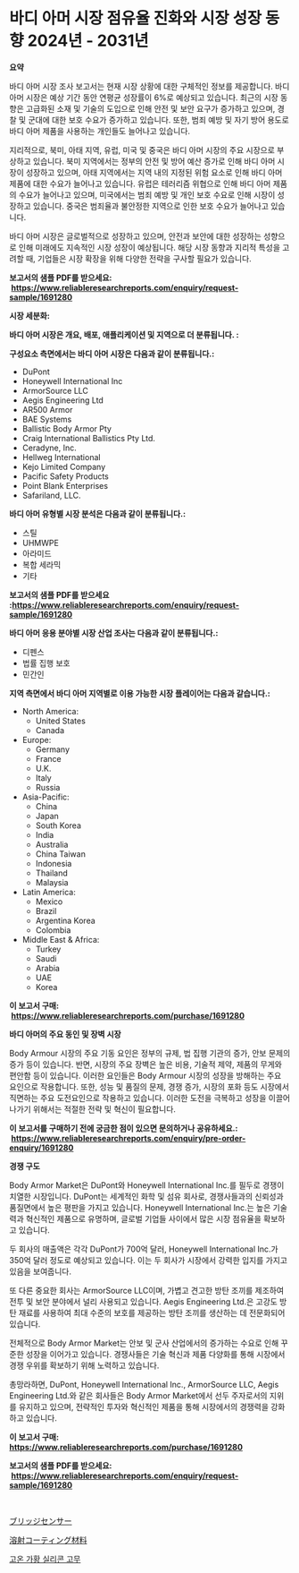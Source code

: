 <p><h1>바디 아머 시장 점유율 진화와 시장 성장 동향 2024년 - 2031년</h1></p><p><strong>요약</strong></p>
<p><p>바디 아머 시장 조사 보고서는 현재 시장 상황에 대한 구체적인 정보를 제공합니다. 바디 아머 시장은 예상 기간 동안 연평균 성장률이 6%로 예상되고 있습니다. 최근의 시장 동향은 고급화된 소재 및 기술의 도입으로 인해 안전 및 보안 요구가 증가하고 있으며, 경찰 및 군대에 대한 보호 수요가 증가하고 있습니다. 또한, 범죄 예방 및 자기 방어 용도로 바디 아머 제품을 사용하는 개인들도 늘어나고 있습니다.</p><p>지리적으로, 북미, 아태 지역, 유럽, 미국 및 중국은 바디 아머 시장의 주요 시장으로 부상하고 있습니다. 북미 지역에서는 정부의 안전 및 방어 예산 증가로 인해 바디 아머 시장이 성장하고 있으며, 아태 지역에서는 지역 내의 지정된 위험 요소로 인해 바디 아머 제품에 대한 수요가 늘어나고 있습니다. 유럽은 테러리즘 위협으로 인해 바디 아머 제품의 수요가 늘어나고 있으며, 미국에서는 범죄 예방 및 개인 보호 수요로 인해 시장이 성장하고 있습니다. 중국은 범죄율과 불안정한 지역으로 인한 보호 수요가 늘어나고 있습니다.</p><p>바디 아머 시장은 글로벌적으로 성장하고 있으며, 안전과 보안에 대한 성장하는 성향으로 인해 미래에도 지속적인 시장 성장이 예상됩니다. 해당 시장 동향과 지리적 특성을 고려할 때, 기업들은 시장 확장을 위해 다양한 전략을 구사할 필요가 있습니다.</p></p>
<p><strong>보고서의 샘플 PDF를 받으세요: &nbsp;<a href="https://www.reliableresearchreports.com/enquiry/request-sample/1691280">https://www.reliableresearchreports.com/enquiry/request-sample/1691280</a></strong></p>
<p><strong>시장 세분화:</strong></p>
<p><strong> 바디 아머 시장은 개요, 배포, 애플리케이션 및 지역으로 더 분류됩니다. :</strong></p>
<p><strong>구성요소 측면에서는 바디 아머 시장은 다음과 같이 분류됩니다.:</strong></p>
<p><ul><li>DuPont</li><li>Honeywell International Inc</li><li>ArmorSource LLC</li><li>Aegis Engineering Ltd</li><li>AR500 Armor</li><li>BAE Systems</li><li>Ballistic Body Armor Pty</li><li>Craig International Ballistics Pty Ltd.</li><li>Ceradyne, Inc.</li><li>Hellweg International</li><li>Kejo Limited Company</li><li>Pacific Safety Products</li><li>Point Blank Enterprises</li><li>Safariland, LLC.</li></ul></p>
<p><strong> 바디 아머 유형별 시장 분석은 다음과 같이 분류됩니다.:</strong></p>
<p><ul><li>스틸</li><li>UHMWPE</li><li>아라미드</li><li>복합 세라믹</li><li>기타</li></ul></p>
<p><strong>보고서의 샘플 PDF를 받으세요 :<a href="https://www.reliableresearchreports.com/enquiry/request-sample/1691280">https://www.reliableresearchreports.com/enquiry/request-sample/1691280</a></strong></p>
<p><strong> 바디 아머 응용 분야별 시장 산업 조사는 다음과 같이 분류됩니다.:</strong></p>
<p><ul><li>디펜스</li><li>법률 집행 보호</li><li>민간인</li></ul></p>
<p><strong>지역 측면에서 바디 아머 지역별로 이용 가능한 시장 플레이어는 다음과 같습니다.:</strong></p>
<p><ul>
    <li>
        North America:
        <ul>
            <li>United States</li>
            <li>Canada</li>
        </ul>
    </li>
    <li>
        Europe:
        <ul>
            <li>Germany</li>
            <li>France</li>
            <li>U.K.</li>
            <li>Italy</li>
            <li>Russia</li>
        </ul>
    </li>
    <li>
        Asia-Pacific:
        <ul>
            <li>China</li>
            <li>Japan</li>
            <li>South Korea</li>
            <li>India</li>
            <li>Australia</li>
            <li>China Taiwan</li>
            <li>Indonesia</li>
            <li>Thailand</li>
            <li>Malaysia</li>
        </ul>
    </li>
    <li>
        Latin America:
        <ul>
            <li>Mexico</li>
            <li>Brazil</li>
            <li>Argentina Korea</li>
            <li>Colombia</li>
        </ul>
    </li>
    <li>
        Middle East & Africa:
        <ul>
            <li>Turkey</li>
            <li>Saudi</li>
            <li>Arabia</li>
            <li>UAE</li>
            <li>Korea</li>
        </ul>
    </li>
    </ul></p>
<p><strong>이 보고서 구매: &nbsp;<a href="https://www.reliableresearchreports.com/purchase/1691280">https://www.reliableresearchreports.com/purchase/1691280</a></strong></p>
<p><strong>바디 아머의 주요 동인 및 장벽 시장</strong></p>
<p><p>Body Armour 시장의 주요 기동 요인은 정부의 규제, 법 집행 기관의 증가, 안보 문제의 증가 등이 있습니다. 반면, 시장의 주요 장벽은 높은 비용, 기술적 제약, 제품의 무게와 편안함 등이 있습니다. 이러한 요인들은 Body Armour 시장의 성장을 방해하는 주요 요인으로 작용합니다. 또한, 성능 및 품질의 문제, 경쟁 증가, 시장의 포화 등도 시장에서 직면하는 주요 도전요인으로 작용하고 있습니다. 이러한 도전을 극복하고 성장을 이끌어나가기 위해서는 적절한 전략 및 혁신이 필요합니다.</p></p>
<p><strong>이 보고서를 구매하기 전에 궁금한 점이 있으면 문의하거나 공유하세요.: &nbsp;<a href="https://www.reliableresearchreports.com/enquiry/pre-order-enquiry/1691280">https://www.reliableresearchreports.com/enquiry/pre-order-enquiry/1691280</a></strong></p>
<p><strong>경쟁 구도</strong></p>
<p><p>Body Armor Market은 DuPont와 Honeywell International Inc.를 필두로 경쟁이 치열한 시장입니다. DuPont는 세계적인 화학 및 섬유 회사로, 경쟁사들과의 신뢰성과 품질면에서 높은 평판을 가지고 있습니다. Honeywell International Inc.는 높은 기술력과 혁신적인 제품으로 유명하며, 글로벌 기업들 사이에서 많은 시장 점유율을 확보하고 있습니다.</p><p>두 회사의 매출액은 각각 DuPont가 700억 달러, Honeywell International Inc.가 350억 달러 정도로 예상되고 있습니다. 이는 두 회사가 시장에서 강력한 입지를 가지고 있음을 보여줍니다.</p><p>또 다른 중요한 회사는 ArmorSource LLC이며, 가볍고 견고한 방탄 조끼를 제조하여 전투 및 보안 분야에서 널리 사용되고 있습니다. Aegis Engineering Ltd.은 고강도 방탄 재료를 사용하여 최대 수준의 보호를 제공하는 방탄 조끼를 생산하는 데 전문화되어 있습니다.</p><p>전체적으로 Body Armor Market는 안보 및 군사 산업에서의 증가하는 수요로 인해 꾸준한 성장을 이어가고 있습니다. 경쟁사들은 기술 혁신과 제품 다양화를 통해 시장에서 경쟁 우위를 확보하기 위해 노력하고 있습니다.</p><p>총망라하면, DuPont, Honeywell International Inc., ArmorSource LLC, Aegis Engineering Ltd.와 같은 회사들은 Body Armor Market에서 선두 주자로서의 지위를 유지하고 있으며, 전략적인 투자와 혁신적인 제품을 통해 시장에서의 경쟁력을 강화하고 있습니다.</p></p>
<p><strong>이 보고서 구매: &nbsp; <a href="https://www.reliableresearchreports.com/purchase/1691280">https://www.reliableresearchreports.com/purchase/1691280</a></strong></p>
<p><strong>보고서의 샘플 PDF를 받으세요: &nbsp;<a href="https://www.reliableresearchreports.com/enquiry/request-sample/1691280">https://www.reliableresearchreports.com/enquiry/request-sample/1691280</a></strong><strong></strong></p>
<p>&nbsp;</p>
<p><p><a href="https://medium.com/@tigerprawn1996/%E3%83%96%E3%83%AA%E3%83%83%E3%82%B8%E3%82%BB%E3%83%B3%E3%82%B5%E3%83%BC%E5%B8%82%E5%A0%B4%E3%81%AE%E3%83%AC%E3%83%9D%E3%83%BC%E3%83%88%E3%81%AB%E3%82%88%E3%82%8B%E3%81%A8-%E3%81%93%E3%81%AE%E5%B8%82%E5%A0%B4%E3%81%AE%E6%9C%80%E6%96%B0%E3%81%AE%E3%83%88%E3%83%AC%E3%83%B3%E3%83%89%E3%82%84%E6%88%90%E9%95%B7%E3%81%AE%E6%A9%9F%E4%BC%9A%E3%81%8C%E6%98%8E%E3%82%89%E3%81%8B%E3%81%AB%E3%81%95%E3%82%8C%E3%81%A6%E3%81%84%E3%81%BE%E3%81%99-0e6a7d59f4ed">ブリッジセンサー</a></p><p><a href="https://medium.com/@amarart56456/%E7%86%B1%E5%99%B4%E5%B0%84%E3%82%B3%E3%83%BC%E3%83%86%E3%82%A3%E3%83%B3%E3%82%B0%E6%9D%90%E6%96%99%E5%B8%82%E5%A0%B4%E3%81%AE%E8%A6%8F%E6%A8%A1%E3%81%A8%E5%B8%82%E5%A0%B4%E5%8B%95%E5%90%91-%E5%AE%8C%E5%85%A8%E3%81%AA%E6%A5%AD%E7%95%8C%E6%A6%82%E8%A6%81-2024%E5%B9%B4%E3%81%8B%E3%82%892031%E5%B9%B4-d95ddc6bd849">溶射コーティング材料</a></p><p><a href="https://medium.com/@antosuigrtley99783676/%EA%B3%A0%EC%98%A8-%EA%B0%80%EA%B3%B5-%EC%8B%A4%EB%A6%AC%EC%BD%98-%EA%B3%A0%EB%AC%B4-%EC%8B%9C%EC%9E%A5-%EA%B7%9C%EB%AA%A8%EB%8A%94-%EA%B8%80%EB%A1%9C%EB%B2%8C-%EC%82%B0%EC%97%85%EC%97%90%EC%84%9C-%EA%B0%80%EC%9E%A5-%EC%A2%8B%EC%9D%80-%EB%A7%88%EC%BC%80%ED%8C%85-%EC%B1%84%EB%84%90%EC%9D%84-%EB%B3%B4%EC%97%AC%EC%A4%8D%EB%8B%88%EB%8B%A4-1aa5336976d6">고온 가황 실리콘 고무</a></p></p>